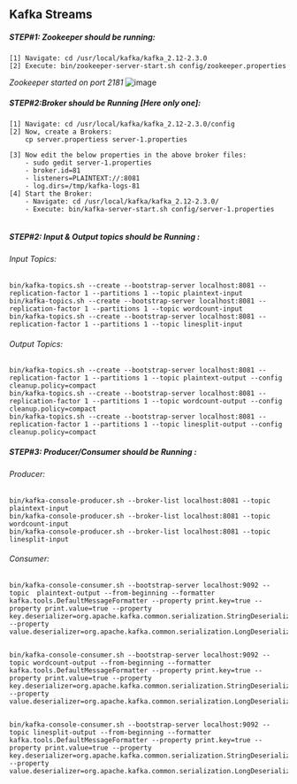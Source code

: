 ## Kafka Streams


##### STEP#1: Zookeeper should be running:
```
[1] Navigate: cd /usr/local/kafka/kafka_2.12-2.3.0
[2] Execute: bin/zookeeper-server-start.sh config/zookeeper.properties 
```
*Zookeeper started on port 2181*
![image](https://user-images.githubusercontent.com/45539698/66250650-2892d200-e763-11e9-9a29-2255515a6c16.png)


##### STEP#2:Broker should be Running [Here only one]:
```
[1] Navigate: cd /usr/local/kafka/kafka_2.12-2.3.0/config
[2] Now, create a Brokers:
    cp server.propertiess server-1.properties
   
[3] Now edit the below properties in the above broker files:
    - sudo gedit server-1.properties
    - broker.id=81
    - listeners=PLAINTEXT://:8081
    - log.dirs=/tmp/kafka-logs-81   
[4] Start the Broker:  
    - Navigate: cd /usr/local/kafka/kafka_2.12-2.3.0/
    - Execute: bin/kafka-server-start.sh config/server-1.properties 
    
 ```
  
##### STEP#2: Input & Output topics should be Running :
###### Input Topics:
```
bin/kafka-topics.sh --create --bootstrap-server localhost:8081 --replication-factor 1 --partitions 1 --topic plaintext-input
bin/kafka-topics.sh --create --bootstrap-server localhost:8081 --replication-factor 1 --partitions 1 --topic wordcount-input
bin/kafka-topics.sh --create --bootstrap-server localhost:8081 --replication-factor 1 --partitions 1 --topic linesplit-input

```
###### Output Topics:
```
bin/kafka-topics.sh --create --bootstrap-server localhost:8081 --replication-factor 1 --partitions 1 --topic plaintext-output --config cleanup.policy=compact
bin/kafka-topics.sh --create --bootstrap-server localhost:8081 --replication-factor 1 --partitions 1 --topic wordcount-output --config cleanup.policy=compact
bin/kafka-topics.sh --create --bootstrap-server localhost:8081 --replication-factor 1 --partitions 1 --topic linesplit-output --config cleanup.policy=compact
```
##### STEP#3: Producer/Consumer should be Running :
###### Producer:
```
bin/kafka-console-producer.sh --broker-list localhost:8081 --topic plaintext-input
bin/kafka-console-producer.sh --broker-list localhost:8081 --topic wordcount-input
bin/kafka-console-producer.sh --broker-list localhost:8081 --topic linesplit-input
```
###### Consumer:

```
bin/kafka-console-consumer.sh --bootstrap-server localhost:9092 --topic  plaintext-output --from-beginning --formatter kafka.tools.DefaultMessageFormatter --property print.key=true --property print.value=true --property key.deserializer=org.apache.kafka.common.serialization.StringDeserializer --property value.deserializer=org.apache.kafka.common.serialization.LongDeserializer
	
    
bin/kafka-console-consumer.sh --bootstrap-server localhost:9092 --topic wordcount-output --from-beginning --formatter kafka.tools.DefaultMessageFormatter --property print.key=true --property print.value=true --property key.deserializer=org.apache.kafka.common.serialization.StringDeserializer --property value.deserializer=org.apache.kafka.common.serialization.LongDeserializer
	
    
bin/kafka-console-consumer.sh --bootstrap-server localhost:9092 --topic linesplit-output --from-beginning --formatter kafka.tools.DefaultMessageFormatter --property print.key=true --property print.value=true --property key.deserializer=org.apache.kafka.common.serialization.StringDeserializer --property value.deserializer=org.apache.kafka.common.serialization.LongDeserializer
	       
```


















    
